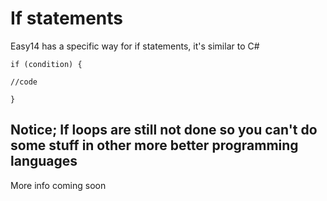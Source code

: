 # If statements
Easy14 has a specific way for if statements, it's similar to C#

`if (condition) {`

`//code`

`}`


## Notice; If loops are still not done so you can't do some stuff in other more better programming languages

More info coming soon
